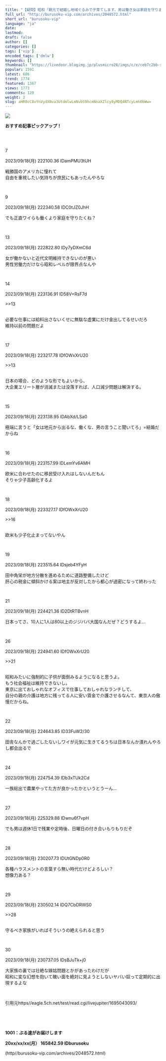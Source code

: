 ```yaml
---
title: "【疑問】昭和「親元で結婚し地域ぐるみで子育てします、男は働き女は家庭を守ります」←これアカンかったん？ "
full_url: "http://burusoku-vip.com/archives/2048572.html"
short_url: "burusoku-vip"
language: "ja"
date: 
lastmod: 
draft: false
author: []
categories: []
tags: ['vip']
encoded_tags: ['dmlw']
keywords: []
thumbnail: "https://livedoor.blogimg.jp/plusmicro26/imgs/c/e/ceb7c2bb-s.png"
popular: 1591
latest: 686
trend: 1774
featured: 1367
views: 1773
comments: 120
weight: 2
slug: aHR0cC8vYnVydXNva3UtdmlwLmNvbS9hcmNoaXZlcy8yMDQ4NTcyLmh0bWw=
---
```


![](https://livedoor.blogimg.jp/plusmicro26/imgs/c/e/ceb7c2bb-s.png)

<div><p><b>おすすめ記事ピックアップ！</b></p> <p class='g-ad1'> </p> <p class='g-ad2'> </p> <p></p><br> <br><p>7 <p> 2023/09/18(月) 222100.36 IDamPMU3tUH</p></p><p> 戦勝国のアメリカに憧れて <br> 自由を重視したい気持ちが庶民にもあったんやろな </p><br> <p>9 <p> 2023/09/18(月) 222340.58 IDC0tJZ0JhH</p></p><p> でも正直ワイらも働くより家庭を守りたくね？ </p><br> <p>13 <p> 2023/09/18(月) 222822.80 IDy7yDXmC6d</p></p><p> 女が働かないと近代文明維持できないのが悪い <br> 男性労働力だけなら昭和レベルが限界点なんや </p><br> <p>14 <p> 2023/09/18(月) 223136.91 ID58V+RsF7d</p></p><p> <p class='anchor'>>>13</p> <br> 必要な仕事には給料出さないくせに無駄な虚業にだけ金出してるせいだろ <br> 維持以前の問題だよ </p><br> <p>17 <p> 2023/09/18(月) 223217.78 IDfOWxXrU20</p></p><p> <p class='anchor'>>>13</p> <br> 日本の場合、どのような形でもよいから、 <br> 大企業エリート層が消滅または没落すれば、人口減少問題は解決する。 </p><br> <p>15 <p> 2023/09/18(月) 223138.95 IDAbXd/LSa0</p></p><p> 極端に言うと「女は地元から出るな、働くな、男の言うこと聞いてろ」=結婚だからね </p><br> <p>16 <p> 2023/09/18(月) 223157.99 IDLemYv6AMH</p></p><p> 欧米に合わせたのに移民受け入れはしないんだもん <br> そりゃ少子高齢化するよ </p><br> <p>18 <p> 2023/09/18(月) 223327.17 IDfOWxXrU20</p></p><p> <p class='anchor'>>>16</p> <br> 欧米も少子化止まってないやん </p><br> <p>19 <p> 2023/09/18(月) 223515.64 IDsjeb4YFyH</p></p><p> 田中角栄が地方分散を進めるために道路整備したけど <br> 肝心の税金に傾斜かける案は地主が反対したから都心が過密になって終わった </p><br> <p>21 <p> 2023/09/18(月) 224421.36 ID2DtRTBvnH</p></p><p> 日本ってさ、10人に1人は80以上のジジババ大国なんだぜ？どうするよ… </p><br> <p>26 <p> 2023/09/18(月) 224941.60 IDfOWxXrU20</p></p><p> <p class='anchor'>>>21</p> <br> 昭和みたいに強制的に子供が面倒みるようになると思うよ。 <br> もう社会福祉は維持できないし。 <br> 東京に出ておしゃれなオフィスで仕事しておしゃれなランチして、 <br> 自分の親の介護は地方に残ってる人に安い賃金で介護させるなんて、東京人の傲慢だからね。 </p><br> <p>22 <p> 2023/09/18(月) 224643.85 ID33FuW2/30</p></p><p> 田舎なんかで過ごしたないしワイが元気に生きてるうちは日本なんか潰れんやろし都会出るで </p><br> <p>24 <p> 2023/09/18(月) 224754.39 IDb3xTUk2Cd</p></p><p> 一族総出で農業やってた方が良かったかというとうーん… </p><br> <p>27 <p> 2023/09/18(月) 225329.88 IDwnu6f7vpH</p></p><p> でも男は週休1日で残業や定時後、日曜日の付き合いもりもりだぞ </p><br> <p>28 <p> 2023/09/18(月) 230207.73 IDUtGNDp0R0</p></p><p> 各種ハラスメントの言葉すら無い時代だけどよろしい？ <br> 想像力ある？ </p><br> <p>29 <p> 2023/09/18(月) 230502.14 IDQ7CbDRWS0</p></p><p><p class='anchor'>>>28</p> <br> 守るべき家族がいればそういうの絶えられると思う</p><br> <p>30 <p> 2023/09/18(月) 230737.05 IDsBJuTk+j0</p></p><p> 大家族の裏では壮絶な嫁姑問題とかがあったわけだが <br> 昭和に変な幻想を抱いて醜い面を絶対に見ようとしないヤバい奴って定期的に出現するよな </p><br> <p>引用元https//eagle.5ch.net/test/read.cgi/livejupiter/1695043093/</p> <br> <p id='csw_block'></p> <p id='divSP1'> </p> <br><p><b>1001：ぶる速がお届けします <p> 20xx/xx/xx(月） 165842.59 IDburusoku</p></b></p> <p class='g-ad1'> </p> <p class='g-ad2'> </p> <p id='divSP'> </p> </div>

(http//burusoku-vip.com/archives/2048572.html)

